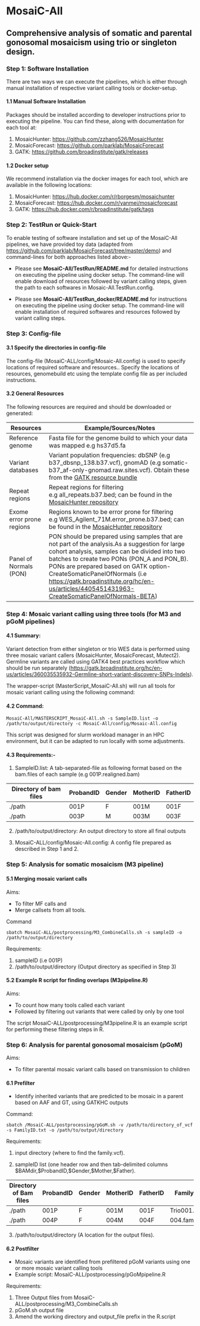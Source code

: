# MosaiC-All

## Comprehensive analysis of somatic and parental gonosomal mosaicism using trio or singleton design.

### Step 1: Software Installation

There are two ways we can execute the pipelines, which is either through manual installation of respective variant calling tools or docker-setup.

#### 1.1 Manual Software Installation

Packages should be installed according to developer instructions prior to executing the pipeline. You can find these, along with documentation for each tool at:

1. MosaicHunter: https://github.com/zzhang526/MosaicHunter<br>
2. MosaicForecast: https://github.com/parklab/MosaicForecast<br>
3. GATK: https://github.com/broadinstitute/gatk/releases

#### 1.2 Docker setup

We recommend installation via the docker images for each tool, which are available in the following locations:<br>

1. MosaicHunter: https://hub.docker.com/r/rborgesm/mosaichunter<br>
2. MosaicForecast: https://hub.docker.com/r/yanmei/mosaicforecast<br>
3. GATK: https://hub.docker.com/r/broadinstitute/gatk/tags<br>

### Step 2: TestRun or Quick-Start

To enable testing of software installation and set up of the MosaiC-All pipelines, we have provided toy data (adapted from https://github.com/parklab/MosaicForecast/tree/master/demo) and command-lines for both  approaches listed above:-

   - Please see **MosaiC-All/TestRun/README.md** for detailed instructions on executing the pipeline using docker setup. The command-line will enable download of resources followed by variant calling steps, given the path to each softwares in Mosaic-All.TestRun.config. 
     
   - Please see **MosaiC-All/TestRun_docker/README.md** for instructions on executing the pipeline using docker setup. The command-line will enable installation of required softwares and resources followed by    variant calling steps.

### Step 3: Config-file

#### 3.1 Specify the directories in config-file

The config-file (MosaiC-ALL/config/Mosaic-All.config) is used to specify locations of required software and resources.. 
Specify the locations of resources, genomebuild etc using the template config file as per included instructions.

#### 3.2 General Resources

The following resources are required and should be downloaded or generated:

|  Resources                    |     Example/Sources/Notes          | 
|-------------------------------|------------------------------------|  
|  Reference genome             |     Fasta file for the genome build to which your data was mapped e.g hs37d5.fa                  |
|  Variant databases            |     Variant population frequencies: dbSNP (e.g b37_dbsnp_138.b37.vcf), gnomAD (e.g somatic-b37_af-only-gnomad.raw.sites.vcf). Obtain these from the [GATK resource bundle](https://gatk.broadinstitute.org/hc/en-us/articles/360035890811-Resource-bundle)     |
|  Repeat regions                    |     Repeat regions for filtering <br> e.g all_repeats.b37.bed; can be found in the [MosaicHunter repository](https://github.com/zzhang526/MosaicHunter/tree/master/resources) |
|  Exome error prone regions       |     Regions known to be error prone for filtering <br> e.g WES_Agilent_71M.error_prone.b37.bed; can be found in the [MosaicHunter repository](https://github.com/zzhang526/MosaicHunter/tree/master/resources)                |
|  Panel of Normals (PON)       |     PON should be prepared using samples that are not part of the analysis.As a suggestion for large cohort analysis, samples can be divided into two batches to create two PONs (PON_A and PON_B).<br> PONs are prepared based on GATK option-CreateSomaticPanelOfNormals (i.e https://gatk.broadinstitute.org/hc/en-us/articles/4405451431963-CreateSomaticPanelOfNormals-BETA)          |

### Step 4: Mosaic variant calling using three tools (for M3 and pGoM pipelines)

#### 4.1 Summary: 
Variant detection from either singleton or trio WES data is performed using three mosaic variant callers (MosaicHunter, MosaicForecast, Mutect2). Germline variants are called using GATK4 best practices workflow which should be run separately (https://gatk.broadinstitute.org/hc/en-us/articles/360035535932-Germline-short-variant-discovery-SNPs-Indels). 

The wrapper-script (MasterScript_MosaiC-All.sh) will run all tools for mosaic variant calling using the following command:

#### 4.2 Command:

`MosaiC-All/MASTERSCRIPT_MosaiC-All.sh -s SampleID.list -o /path/to/output/directory -c MosaiC-All/config/Mosaic-All.config`

This script was designed for slurm workload manager in an HPC environment, but it can be adapted to run locally with some adjustments.

#### 4.3 Requirements:-

1. SampleID.list: A tab-separated-file as following format based on the bam.files of each sample (e.g 001P.realigned.bam)

|  Directory of bam files  | ProbandID | Gender   | MotherID | FatherID | 
|--------------------------|-----------|----------|----------|----------|
|   ./path                 |   001P    |   F      |  001M    |   001F   |
|   ./path                 |   003P    |   M      |  003M    |   003F   |

2. /path/to/output/directory: An output directory to store all final outputs
   
3. MosaiC-ALL/config/Mosaic-All.config: A config file prepared as described in Step 1 and 2.
   
### Step 5: Analysis for somatic mosaicism (M3 pipeline)

#### 5.1 Merging mosaic variant calls 
Aims:
- To filter MF calls and
- Merge callsets from all tools.

Command

`sbatch MosaiC-ALL/postprocessing/M3_CombineCalls.sh -s sampleID -o /path/to/output/directory`

Requirements:

1. sampleID (i.e 001P)
2. /path/to/output/directory (Output directory as specified in Step 3)

#### 5.2 Example R script for finding overlaps (M3pipeline.R)

Aims:
- To count how many tools called each variant
- Followed by filtering out variants that were called by only by one tool

The script MosaiC-ALL/postprocessing/M3pipeline.R is an example script for performing these filtering steps in R. 


### Step 6: Analysis for parental gonosomal mosaicism (pGoM)

Aims: 
- To filter parental mosaic variant calls based on transmission to children

#### 6.1 Prefilter
- Identify inherited variants that are predicted to be mosaic in a parent based on AAF and GT, using GATKHC outputs

Command:

`sbatch /MosaiC-ALL/postprocessing/pGoM.sh -v /path/to/directory_of_vcf -s FamilyID.txt -o /path/to/output/directory`

Requirements:

1. input directory (where to find the family.vcf).

2. sampleID list (one header row and then tab-delimited columns \$BAMdir,\$ProbandID,\$Gender,\$Mother,\$Father).
   
|  Directory of Bam files  | ProbandID | Gender   | MotherID | FatherID | FamilyVCF | 
|--------------------------|-----------|----------|----------|----------|-----------|
|   ./path                 |   001P    |   F      |  001M    |   001F   | Trio001.vcf |
|   ./path                 |   004P    |   F      |  004M    |   004F   | 004.family.vcf |

3. /path/to/output/directory	(A location for the output files).

#### 6.2 Postfilter
- Mosaic variants are identified from prefiltered pGoM variants using one or more mosaic variant calling tools
- Example script: MosaiC-ALL/postprocessing/pGoMpipeline.R

Requirements:
1. Three Output files from MosaiC-ALL/postprocessing/M3_CombineCalls.sh
2. pGoM.sh output file
3. Amend the working directory and output_file prefix in the R.script

